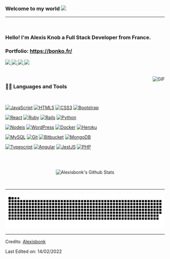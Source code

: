 ### Welcome to my world <img src="https://github.com/TheDudeThatCode/TheDudeThatCode/blob/master/Assets/Earth.gif" width="24px">
----

<br />

### Hello! I'm Alexis Knob a Full Stack Developer from France.

### Portfolio: https://bonko.fr/

<a href="https://www.linkedin.com/in/%F0%9F%92%BB-alexis-knob-654931199/">
    <img src="https://img.shields.io/badge/LinkedIn-0077B5?style=for-the-badge&logo=linkedin&logoColor=white" />
</a>
<a href="https://stackoverflow.com/users/14242339/alexis-knob">
    <img src="https://img.shields.io/badge/Stack_Overflow-FE7A16?style=for-the-badge&logo=stack-overflow&logoColor=white" />
</a>
<a href="https://open.spotify.com/user/alexisbonk">
    <img src="https://img.shields.io/badge/spotify-%1DB954.svg?&style=for-the-badge&logo=spotify&logoColor=white" />
</a>
<a href="https://www.instagram.com/alexisbonk/">
    <img src="https://img.shields.io/badge/Instagram-E4405F?style=for-the-badge&logo=instagram&logoColor=white" />
</a>

<br />
<br />
<br />

<img align="right" alt="GIF" src="https://media.giphy.com/media/836HiJc7pgzy8iNXCn/giphy.gif" />
  
### 👨‍💻 Languages and Tools

<br />

[![JavaScript](https://img.shields.io/badge/-JavaScript-black?style=flat&logo=javascript&link=https://github.com/alexisbonk)](https://github.com/alexisbonk) 
[![HTML5](https://img.shields.io/badge/-HTML5-E34F26?style=flat&logo=html5&logoColor=white&link=https://github.com/alexisbonk)](https://github.com/alexisbonk) 
[![CSS3](https://img.shields.io/badge/-CSS3-1572B6?style=flat&logo=css3&link=https://github.com/alexisbonk)](https://github.com/alexisbonk) 
[![Bootstrap](https://img.shields.io/badge/-Bootstrap-563D7C?style=flat&logo=bootstrap&link=https://github.com/alexisbonk)](https://github.com/alexisbonk) 

[![React](https://img.shields.io/badge/-React-black?style=flat&logo=react&link=https://github.com/alexisbonk)](https://github.com/alexisbonk) 
[![Ruby](https://img.shields.io/badge/-Ruby-gray?style=flat&logo=ruby&link=https://github.com/alexisbonk)](https://github.com/alexisbonk) 
[![Rails](https://img.shields.io/badge/-Rails-blue?style=flat&logo=ruby-on-rails&link=https://github.com/alexisbonk)](https://github.com/alexisbonk) 
[![Python](https://img.shields.io/badge/-Python-gray?style=flat&logo=python&link=https://github.com/alexisbonk)](https://github.com/alexisbonk) 

[![Nodejs](https://img.shields.io/badge/-Nodejs-green?style=flat&logo=Node.js&link=https://github.com/alexisbonk)](https://github.com/alexisbonk) 
[![WordPress](https://img.shields.io/badge/-WordPress-blue?style=flat&logo=wordpress&link=https://github.com/alexisbonk)](https://github.com/alexisbonk) 
[![Docker](https://img.shields.io/badge/-Docker-black?style=flat&logo=docker&link=https://github.com/alexisbonk)](https://github.com/alexisbonk) 
[![Heroku](https://img.shields.io/badge/-Heroku-gray?style=flat&logo=heroku&link=https://github.com/alexisbonk)](https://github.com/alexisbonk) 

[![MySQL](https://img.shields.io/badge/-MySQL-black?style=flat&logo=mysql&link=https://github.com/alexisbonk)](https://github.com/alexisbonk)
[![Git](https://img.shields.io/badge/-Git-black?style=flat&logo=git&link=https://github.com/alexisbonk)](https://github.com/alexisbonk) 
[![Bitbucket](https://img.shields.io/badge/-Bitbucket-blue?style=flat&logo=bitbucket&link=https://github.com/alexisbonk)](https://github.com/alexisbonk)
[![MongoDB](https://img.shields.io/badge/-MongoDB-FCA121?style=flat&logo=mongodb&link=https://github.com/alexisbonk)](https://gitlab.com/alexisbonk) 

[![Typescript](https://img.shields.io/badge/-TypeScript-white?style=flat&logo=typescript&link=https://github.com/alexisbonk)](https://github.com/alexisbonk)
[![Angular](https://img.shields.io/badge/-Angular-red?style=flat&logo=angular&link=https://github.com/alexisbonk)](https://github.com/alexisbonk) 
[![JestJS](https://img.shields.io/badge/-JestJS-black?style=flat&logo=jest&link=https://github.com/alexisbonk)](https://github.com/alexisbonk)
[![PHP](https://img.shields.io/badge/-PHP-gray?style=flat&logo=php&link=https://github.com/alexisbonk)](https://gitlab.com/alexisbonk) 

<br/>
<br />
<p align='center'>
  <img align="center" src="https://github-readme-stats.vercel.app/api?username=alexisbonk&show_icons=true&title_color=fff&icon_color=79ff97&text_color=efefef&bg_color=24292e" alt="Alexisbonk's Github Stats">
</p>
<br/>

----

<p align="center">
  <img  src="https://raw.githubusercontent.com/Elanza-48/Elanza-48/main/resources/img/github-contribution-grid-snake.svg"
    alt="example" />
</p>

------

Credits: [Alexisbonk](https://github.com/alexisbonk)

Last Edited on: 14/02/2022
